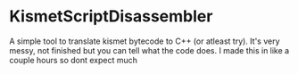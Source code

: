 # KismetScriptDisassembler
A simple tool to translate kismet bytecode to C++ (or atleast try). It's very messy, not finished but you can tell what the code does. I made this in like a couple hours so dont expect much